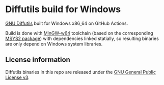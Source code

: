Diffutils build for Windows
===========================

[GNU Diffutils](https://www.gnu.org/software/diffutils/) built for Windows x86_64 on GitHub Actions.

Build is done with [MinGW-w64](https://www.mingw-w64.org/) toolchain (based on the corresponding [MSYS2 package](https://github.com/msys2/MINGW-packages/tree/master/mingw-w64-diffutils)) with dependencies linked statially, so resulting binaries are only depend on Windows system libraries.

License information
-------------------

Diffutils binaries in this repo are released under the [GNU General Public License v3](https://www.gnu.org/licenses/gpl-3.0.html).